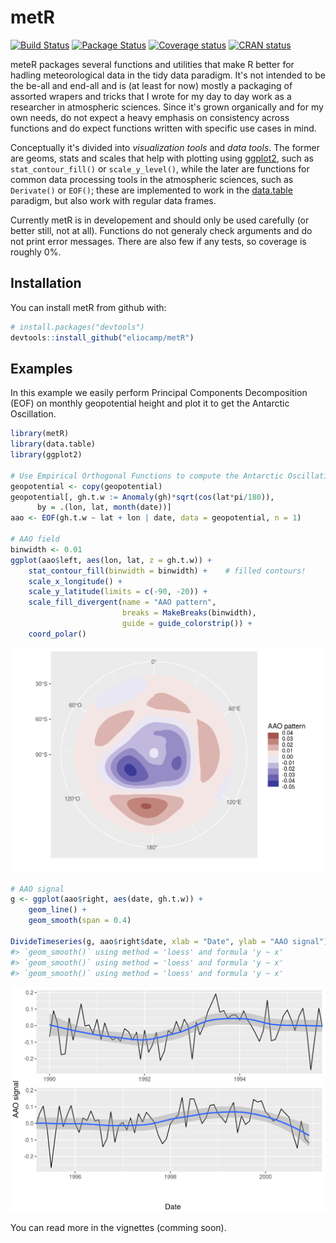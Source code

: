 
<!-- README.md is generated from README.Rmd. Please edit that file -->
metR
====

[![Build Status](https://travis-ci.org/eliocamp/metR.svg?branch=master)](https://travis-ci.org/eliocamp/metR) [![Package Status](https://img.shields.io/badge/lifecycle-experimental-orange.svg)](https://www.tidyverse.org/lifecycle/#experimental) [![Coverage status](https://codecov.io/gh/eliocamp/metR/branch/master/graph/badge.svg)](https://codecov.io/github/eliocamp/metR/?branch=master) [![CRAN status](http://www.r-pkg.org/badges/version/metR)](https://cran.r-project.org/package=metR)

meteR packages several functions and utilities that make R better for hadling meteorological data in the tidy data paradigm. It's not intended to be the be-all and end-all and is (at least for now) mostly a packaging of assorted wrapers and tricks that I wrote for my day to day work as a researcher in atmospheric sciences. Since it's grown organically and for my own needs, do not expect a heavy emphasis on consistency across functions and do expect functions written with specific use cases in mind.

Conceptually it's divided into *visualization tools* and *data tools*. The former are geoms, stats and scales that help with plotting using [ggplot2](http://ggplot2.tidyverse.org/index.html), such as `stat_contour_fill()` or `scale_y_level()`, while the later are functions for common data processing tools in the atmospheric sciences, such as `Derivate()` or `EOF()`; these are implemented to work in the [data.table](https://github.com/Rdatatable/data.table/wiki) paradigm, but also work with regular data frames.

Currently metR is in developement and should only be used carefully (or better still, not at all). Functions do not generaly check arguments and do not print error messages. There are also few if any tests, so coverage is roughly 0%.

Installation
------------

You can install metR from github with:

``` r
# install.packages("devtools")
devtools::install_github("eliocamp/metR")
```

Examples
--------

In this example we easily perform Principal Components Decomposition (EOF) on monthly geopotential height and plot it to get the Antarctic Oscillation.

``` r
library(metR)
library(data.table)
library(ggplot2)

# Use Empirical Orthogonal Functions to compute the Antarctic Oscillation
geopotential <- copy(geopotential)
geopotential[, gh.t.w := Anomaly(gh)*sqrt(cos(lat*pi/180)),
      by = .(lon, lat, month(date))]
aao <- EOF(gh.t.w ~ lat + lon | date, data = geopotential, n = 1)

# AAO field
binwidth <- 0.01
ggplot(aao$left, aes(lon, lat, z = gh.t.w)) +
    stat_contour_fill(binwidth = binwidth) +    # filled contours!
    scale_x_longitude() +
    scale_y_latitude(limits = c(-90, -20)) +
    scale_fill_divergent(name = "AAO pattern", 
                         breaks = MakeBreaks(binwidth),
                         guide = guide_colorstrip()) +
    coord_polar()
```

![](README-field-1.png)

``` r
# AAO signal
g <- ggplot(aao$right, aes(date, gh.t.w)) +
    geom_line() +
    geom_smooth(span = 0.4)

DivideTimeseries(g, aao$right$date, xlab = "Date", ylab = "AAO signal")
#> `geom_smooth()` using method = 'loess' and formula 'y ~ x'
#> `geom_smooth()` using method = 'loess' and formula 'y ~ x'
#> `geom_smooth()` using method = 'loess' and formula 'y ~ x'
```

![](README-timeseries-1.png)

You can read more in the vignettes (comming soon).
